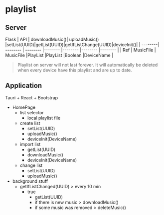 # playlist
## Server
Flask
| API     | downloadMusic()| uploadMusic()   |setList(UUID)|getList(UUID)|getIfListChange(UUID)|deviceInit()|
| --------| --------       | --------        |--------     |--------     |--------             |--------    |
| Ref     | MusicFile      | MusicFile       |PlayList     |PlayList     |Boolean              |DeviceName  |
> Playlist on server will not last forever.
> It will automatically be deleted when every device have this playlist and are up to date.
## Application
Tauri + React + Bootstrap

* HomePage
    * list selector
        * local playlist file
    * create list
        * setList(UUID)
        * uploadMusic()
        * deviceInit(DeviceName)
    * import list
        * getList(UUID)
        * downloadMusic()
        * deviceInit(DeviceName)
    * change list
        * setList(UUID)
        * uploadMusic()
* background stuff
    * getIfListChanged(UUID) > every 10 min
        * true
            * getList(UUID)
            * if there is new music > downloadMusic()
            * if some music was removed > deleteMusic()
